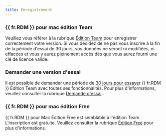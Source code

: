 ```yaml
---
title: Enregistrement
---
```

### {{ fr.RDM }} pour mac édition Team 

Veuillez vous référer à la rubrique [Édition Team](/fr/rdm/mac/installation/client/registration/team-edition/) pour enregistrer correctement votre version. Si vous décidez de ne pas vous inscrire à la fin de la période d&apos;essai de 30 jours, vos données ne seront ni modifiées, ni effacées et vous y aurez pleinement accès dès que vous aurez fourni une clé de licence valide. 

### Demander une version d&apos;essai 

Il est possible de demander une période de [30 jours pour essayer](https://devolutions.net/remote-desktop-manager/fr/trial) &#32; {{ fr.RDM }} Édition Team avec toutes ses fonctionnalités. Pour plus d&apos;informations, veuillez consulter la rubrique [Demande d&apos;essai](/fr/rdm/mac/installation/client/registration/trial-request/) . 

### {{ fr.RDM }} pour mac édition Free 

{{ fr.RDM }} pour Mac Édition Free est semblable à l&apos;édition Team. L&apos;inscription est gratuite. Veuillez consulter la rubrique [Édition Free](/fr/rdm/mac/installation/client/registration/free-edition/) pour plus d&apos;informations. 
